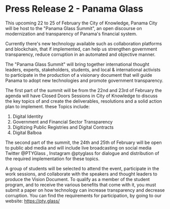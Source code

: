 # Press Release 2 - Panama Glass

This upcoming 22 to 25 of February the City of Knowledge, Panama City will be host to the "Panama Glass Summit", an open discourse on modernization and transparency of Panama's financial system. 

Currently there's new technology available such as collaboration platforms and blockchain, that if implemented, can help us strengthen government transparency, reduce corruption in an automated and objective manner.

The "Panama Glass Summit" will bring together international thought leaders, experts, stakeholders, students, and local & international activists to participate in the production of a visionary document that will guide Panama to adopt new technologies and promote government transparency.

The first part of the summit will be from the 22nd and 23rd of February the agenda will have Closed Doors Sessions in City of Knowledge to discuss the key topics of and create the deliverables, resolutions and a solid action plan to implement. these Topics include:
1. Digital Identity
2. Government and Financial Sector Transparency
3. Digitizing Public Registries and Digital Contracts 
4. Digital Balboa

The second part of the summit, the 24th and 25th of February will be open to public abd media and will include live broadcasting on social media Twitter @PTYGlass , Instagram @ptyglass for  dialogue and distribution of the required implementation for these topics.

A group of students will be selected to attend the event, participate in the work sessions,  and collaborate with the speakers and thought leaders to produce the Vision Document. To qualify as a member of the student program, and to receive the various benefits that come with it, you must submit a paper on how technology can increase transparency and decrease corruption. You can find the   requirements for participation, by going to our website: https://pty.glass/
